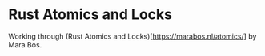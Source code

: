 # Rust Atomics and Locks

Working through (Rust Atomics and Locks)[https://marabos.nl/atomics/] by Mara Bos.
